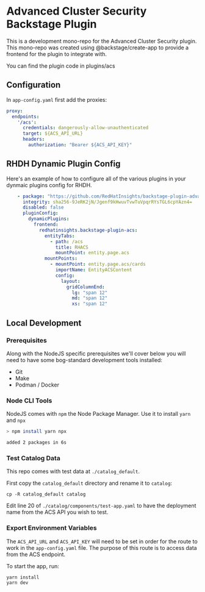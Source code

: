 # Advanced Cluster Security Backstage Plugin

This is a development mono-repo for the Advanced Cluster Security plugin. This mono-repo was created using @backstage/create-app to provide a frontend for the plugin to integrate with.

You can find the plugin code in plugins/acs

## Configuration
In `app-config.yaml` first add the proxies:

```yaml
proxy:
  endpoints:
    '/acs':
      credentials: dangerously-allow-unauthenticated
      target: ${ACS_API_URL}
      headers:
        authorization: "Bearer ${ACS_API_KEY}"
```

## RHDH Dynamic Plugin Config
Here's an example of how to configure all of the various plugins in your dynmaic plugins config for RHDH.

```yaml
    - package: "https://github.com/RedHatInsights/backstage-plugin-advanced-cluster-security/releases/download/v0.1.1/redhatinsights-backstage-plugin-acs-dynamic-0.1.1.tgz"
      integrity: sha256-9JeRK2jN/Jgenf9kHwuvTvwTuVpqrRYsTGL6cpYAzn4=
      disabled: false
      pluginConfig:
        dynamicPlugins:
          frontend:
            redhatinsights.backstage-plugin-acs:
              entityTabs:
                - path: /acs
                  title: RHACS
                  mountPoint: entity.page.acs
              mountPoints:
                - mountPoint: entity.page.acs/cards
                  importName: EntityACSContent
                  config:
                    layout:
                      gridColumnEnd:
                        lg: "span 12"
                        md: "span 12"
                        xs: "span 12"
```

## Local Development

### Prerequisites

Along with the NodeJS specific prerequisites we'll cover below you will need to have some bog-standard development tools installed:

* Git
* Make
* Podman / Docker

### Node CLI Tools

NodeJS comes with `npm` the Node Package Manager. Use it to install `yarn` and `npx`

```bash
> npm install yarn npx

added 2 packages in 6s
```

### Test Catalog Data

This repo comes with test data at `./catalog_default`.

First copy the `catalog_default` directory and rename it to `catalog`:
```
cp -R catalog_default catalog
```

Edit line 20 of `./catalog/components/test-app.yaml` to have the deployment name from the ACS API you wish to test.

### Export Environment Variables

The `ACS_API_URL` and `ACS_API_KEY` will need to be set in order for the route to work in the `app-config.yaml` file. The purpose of this route is to access data from the ACS endpoint.

To start the app, run:
```sh
yarn install
yarn dev
```
